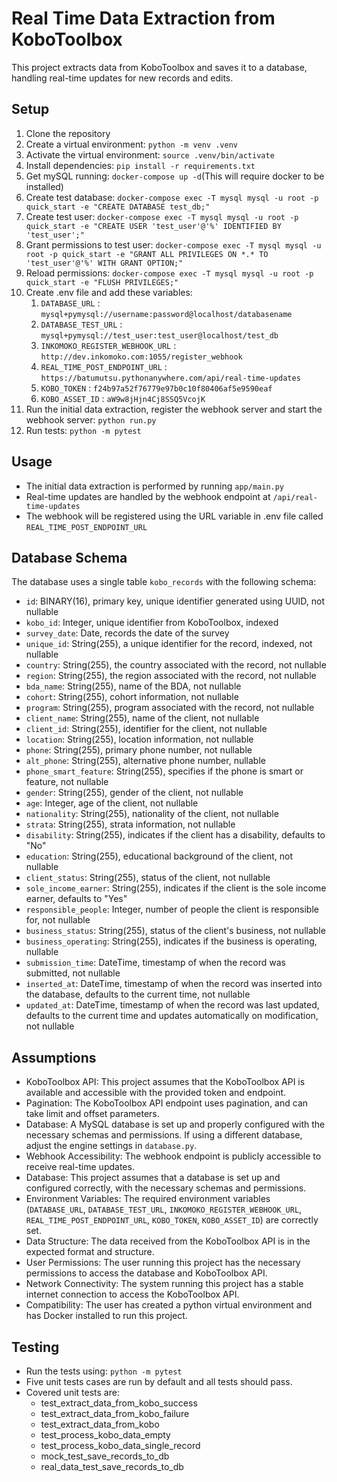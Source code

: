 # Real Time Data Extraction from KoboToolbox

This project extracts data from KoboToolbox and saves it to a database, handling real-time updates for new records and edits.

## Setup

1. Clone the repository
2. Create a virtual environment: `python -m venv .venv`
3. Activate the virtual environment: `source .venv/bin/activate`
4. Install dependencies: `pip install -r requirements.txt`
5. Get mySQL running: `docker-compose up -d`(This will require docker to be installed)
6. Create test database: `docker-compose exec -T mysql mysql -u root -p quick_start -e "CREATE DATABASE test_db;"`
7. Create test user: `docker-compose exec -T mysql mysql -u root -p quick_start -e "CREATE USER 'test_user'@'%' IDENTIFIED BY 'test_user';"`
8. Grant permissions to test user: `docker-compose exec -T mysql mysql -u root -p quick_start -e "GRANT ALL PRIVILEGES ON *.* TO 'test_user'@'%' WITH GRANT OPTION;"`
9. Reload permissions: `docker-compose exec -T mysql mysql -u root -p quick_start -e "FLUSH PRIVILEGES;"`
10. Create .env file and add these variables:
    1. `DATABASE_URL` : `mysql+pymysql://username:password@localhost/databasename`
    2. `DATABASE_TEST_URL` : `mysql+pymysql://test_user:test_user@localhost/test_db`
    3. `INKOMOKO_REGISTER_WEBHOOK_URL` : `http://dev.inkomoko.com:1055/register_webhook`
    4. `REAL_TIME_POST_ENDPOINT_URL` : `https://batumutsu.pythonanywhere.com/api/real-time-updates`
    5. `KOBO_TOKEN` : `f24b97a52f76779e97b0c10f80406af5e9590eaf`
    6. `KOBO_ASSET_ID` : `aW9w8jHjn4Cj8SSQ5VcojK`
11. Run the initial data extraction, register the webhook server and start the webhook server: `python run.py`
12. Run tests: `python -m pytest`

## Usage

- The initial data extraction is performed by running `app/main.py`
- Real-time updates are handled by the webhook endpoint at `/api/real-time-updates`
- The webhook will be registered using the URL variable in .env file called `REAL_TIME_POST_ENDPOINT_URL`

## Database Schema

The database uses a single table `kobo_records` with the following schema:

- `id`: BINARY(16), primary key, unique identifier generated using UUID, not nullable
- `kobo_id`: Integer, unique identifier from KoboToolbox, indexed
- `survey_date`: Date, records the date of the survey
- `unique_id`: String(255), a unique identifier for the record, indexed, not nullable
- `country`: String(255), the country associated with the record, not nullable
- `region`: String(255), the region associated with the record, not nullable
- `bda_name`: String(255), name of the BDA, not nullable
- `cohort`: String(255), cohort information, not nullable
- `program`: String(255), program associated with the record, not nullable
- `client_name`: String(255), name of the client, not nullable
- `client_id`: String(255), identifier for the client, not nullable
- `location`: String(255), location information, not nullable
- `phone`: String(255), primary phone number, not nullable
- `alt_phone`: String(255), alternative phone number, nullable
- `phone_smart_feature`: String(255), specifies if the phone is smart or feature, not nullable
- `gender`: String(255), gender of the client, not nullable
- `age`: Integer, age of the client, not nullable
- `nationality`: String(255), nationality of the client, not nullable
- `strata`: String(255), strata information, not nullable
- `disability`: String(255), indicates if the client has a disability, defaults to "No"
- `education`: String(255), educational background of the client, not nullable
- `client_status`: String(255), status of the client, not nullable
- `sole_income_earner`: String(255), indicates if the client is the sole income earner, defaults to "Yes"
- `responsible_people`: Integer, number of people the client is responsible for, not nullable
- `business_status`: String(255), status of the client's business, not nullable
- `business_operating`: String(255), indicates if the business is operating, nullable
- `submission_time`: DateTime, timestamp of when the record was submitted, not nullable
- `inserted_at`: DateTime, timestamp of when the record was inserted into the database, defaults to the current time, not nullable
- `updated_at`: DateTime, timestamp of when the record was last updated, defaults to the current time and updates automatically on modification, not nullable

## Assumptions

- KoboToolbox API: This project assumes that the KoboToolbox API is available and accessible with the provided token and endpoint.
- Pagination: The KoboToolbox API endpoint uses pagination, and can take limit and offset parameters.
- Database: A MySQL database is set up and properly configured with the necessary schemas and permissions. If using a different database, adjust the engine settings in `database.py`.
- Webhook Accessibility: The webhook endpoint is publicly accessible to receive real-time updates.
- Database: This project assumes that a database is set up and configured correctly, with the necessary schemas and permissions.
- Environment Variables: The required environment variables (`DATABASE_URL`, `DATABASE_TEST_URL`, `INKOMOKO_REGISTER_WEBHOOK_URL`, `REAL_TIME_POST_ENDPOINT_URL`, `KOBO_TOKEN`, `KOBO_ASSET_ID`) are correctly set.
- Data Structure: The data received from the KoboToolbox API is in the expected format and structure.
- User Permissions: The user running this project has the necessary permissions to access the database and KoboToolbox API.
- Network Connectivity: The system running this project has a stable internet connection to access the KoboToolbox API.
- Compatibility: The user has created a python virtual environment and has Docker installed to run this project.

## Testing

- Run the tests using: `python -m pytest`
- Five unit tests cases are run by default and all tests should pass.
- Covered unit tests are:
  - test_extract_data_from_kobo_success
  - test_extract_data_from_kobo_failure
  - test_extract_data_from_kobo
  - test_process_kobo_data_empty
  - test_process_kobo_data_single_record
  - mock_test_save_records_to_db
  - real_data_test_save_records_to_db
